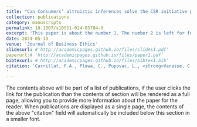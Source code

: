 ```yaml
---
title: "Can Consumers’ altruistic inferences solve the CSR initiative puzzle? A Meta-analytic investigation"
collection: publications
category: manuscripts
permalink: 10.1007/s10551-024-05704-0
excerpt: 'This paper is about the number 1. The number 2 is left for future work.'
date: 2024-05-13
venue: 'Journal of Business Ethics'
slidesurl: #'http://academicpages.github.io/files/slides1.pdf'
paperurl:# 'http://academicpages.github.io/files/paper1.pdf'
bibtexurl: #'http://academicpages.github.io/files/bibtex1.bib'
citation: 'Carrillat, F.A., Plewa, C., Pupovac, L., <strong>Vanasse, C.</strong>, Willmott, T., Legoux, R., Napolova, E. (2024). "Paper Title Number 1." <i>Journal 1</i>, 1(1).
'
---
```

The contents above will be part of a list of publications, if the user clicks the link for the publication than the contents of section will be rendered as a full page, allowing you to provide more information about the paper for the reader. When publications are displayed as a single page, the contents of the above "citation" field will automatically be included below this section in a smaller font.
